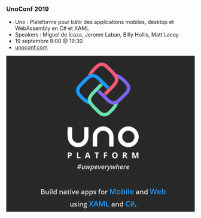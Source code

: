 ### UnoConf 2019

- Uno : Plateforme pour bâtir des applications mobiles, desktop et WebAssembly en C# et XAML
- Speakers : Miguel de Icaza, Jerome Laban, Billy Hollis, Matt Lacey
- 19 septembre 8:00 @ 19:30
- [unoconf.com](https://unoconf.com/)

![](images/uno.png?raw=true)
